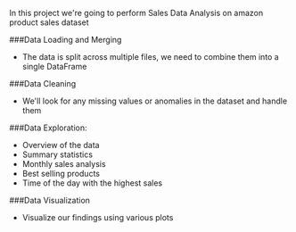 In this project we're going to perform Sales Data Analysis on amazon product sales dataset

###Data Loading and Merging
- The data is split across multiple files, we need to combine them into a single DataFrame

###Data Cleaning
- We'll look for any missing values or anomalies in the dataset and handle them

###Data Exploration:
- Overview of the data
- Summary statistics
- Monthly sales analysis
- Best selling products
- Time of the day with the highest sales

###Data Visualization
- Visualize our findings using various plots
